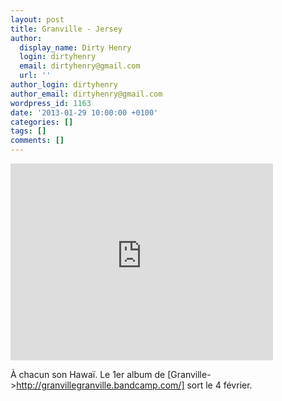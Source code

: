 ```yaml
---
layout: post
title: Granville - Jersey
author:
  display_name: Dirty Henry
  login: dirtyhenry
  email: dirtyhenry@gmail.com
  url: ''
author_login: dirtyhenry
author_email: dirtyhenry@gmail.com
wordpress_id: 1163
date: '2013-01-29 10:00:00 +0100'
categories: []
tags: []
comments: []
---
```

<iframe width="420" height="315" src="http://www.youtube.com/embed/7aXFgnM0KGM" frameborder="0" allowfullscreen></iframe>

À chacun son Hawaï. Le 1er album de [Granville->http://granvillegranville.bandcamp.com/] sort le 4 février.
